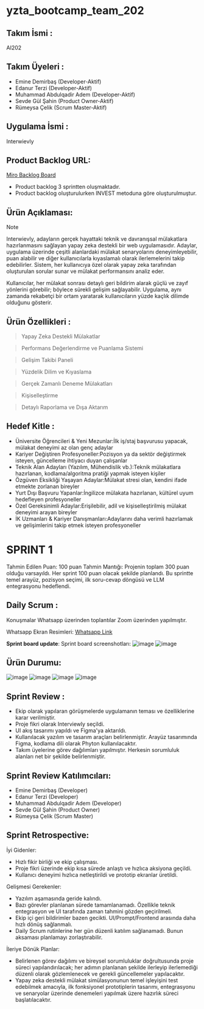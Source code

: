 # yzta_bootcamp_team_202
## Takım İsmi :
AI202 

## Takım Üyeleri :
- Emine Demirbaş (Developer-Aktif)
- Edanur Terzi (Developer-Aktif)
- Muhammad Abdulqadir Adem (Developer-Aktif)
- Sevde Gül Şahin (Product Owner-Aktif)
- Rümeysa Çelik (Scrum Master-Aktif)
## Uygulama İsmi : 
Interwievly
## Product Backlog URL:
[Miro Backlog Board](https://miro.com/app/board/uXjVIhcq9zs=/)
- Product backlog 3 sprintten oluşmaktadır. 
- Product backlog oluşturulurken INVEST metoduna göre oluşturulmuştur.
## Ürün Açıklaması:
> [!NOTE]
> Interwievly, adayların gerçek hayattaki teknik ve davranışsal mülakatlara hazırlanmasını sağlayan yapay zeka destekli bir web uygulamasıdır. Adaylar, uygulama üzerinde çeşitli alanlardaki mülakat senaryolarını deneyimleyebilir, puan alabilir ve diğer kullanıcılarla kıyaslamalı olarak ilerlemelerini takip edebilirler. Sistem, her kullanıcıya özel olarak yapay zeka tarafından oluşturulan sorular sunar ve mülakat performansını analiz eder.

Kullanıcılar, her mülakat sonrası detaylı geri bildirim alarak güçlü ve zayıf yönlerini görebilir; böylece sürekli gelişim sağlayabilir. Uygulama, aynı zamanda rekabetçi bir ortam yaratarak kullanıcıların yüzde kaçlık dilimde olduğunu gösterir.
## Ürün Özellikleri :
> Yapay Zeka Destekli Mülakatlar

> Performans Değerlendirme ve Puanlama Sistemi

> Gelişim Takibi Paneli

> Yüzdelik Dilim ve Kıyaslama

> Gerçek Zamanlı Deneme Mülakatları

> Kişiselleştirme

> Detaylı Raporlama ve Dışa Aktarım
## Hedef Kitle :
- Üniversite Öğrencileri & Yeni Mezunlar:İlk iş/staj başvurusu yapacak, mülakat deneyimi az olan genç adaylar
- Kariyer Değiştiren Profesyoneller:Pozisyon ya da sektör değiştirmek isteyen, güncelleme ihtiyacı duyan çalışanlar
- Teknik Alan Adayları (Yazılım, Mühendislik vb.):Teknik mülakatlara hazırlanan, kodlama/algoritma pratiği yapmak isteyen kişiler
- Özgüven Eksikliği Yaşayan Adaylar:Mülakat stresi olan, kendini ifade etmekte zorlanan bireyler
- Yurt Dışı Başvuru Yapanlar:İngilizce mülakata hazırlanan, kültürel uyum hedefleyen profesyoneller
- Özel Gereksinimli Adaylar:Erişilebilir, adil ve kişiselleştirilmiş mülakat deneyimi arayan bireyler
- İK Uzmanları & Kariyer Danışmanları:Adaylarını daha verimli hazırlamak ve gelişimlerini takip etmek isteyen profesyoneller
  
# SPRINT 1
Tahmin Edilen Puan: 100 puan
Tahmin Mantığı: Projenin toplam 300 puan olduğu varsayıldı. Her sprint 100 puan olacak şekilde planlandı. Bu sprintte temel arayüz, pozisyon seçimi, ilk soru-cevap döngüsü ve LLM entegrasyonu hedeflendi.

## Daily Scrum :
Konuşmalar Whatsapp üzerinden toplantılar Zoom üzerinden yapılmıştır.

Whatsapp Ekran Resimleri:
[Whatsapp Link](https://docs.google.com/document/d/1lPBiijc95nN8npFa7IUIoZc_NnqZ4M7VLvlK4UFAn6E/edit?usp=sharing)

**Sprint board update**: Sprint board screenshotları:
![image](https://github.com/user-attachments/assets/45f50322-dc80-45b1-b323-da6f33e6c5d4)
![image](https://github.com/user-attachments/assets/8923d1a5-19e2-47ee-9678-4c6f40575093)

## Ürün Durumu:
![image](https://github.com/user-attachments/assets/1cf26920-ce23-4b66-8605-34b3f115c053)
![image](https://github.com/user-attachments/assets/03ed880a-6d51-499b-b8b6-9f547d1940a2)
![image](https://github.com/user-attachments/assets/a37f4be9-7906-4b28-b088-ae9878e8f0c7)
![image](https://github.com/user-attachments/assets/e06767be-8e56-4c09-a3ee-f7e384e940ec)

## Sprint Review :
- Ekip olarak yapılaran görüşmelerde uygulamanın teması ve özelliklerine karar verilmiştir.
- Proje fikri olarak Interviewly seçildi.
- UI akış tasarımı yapıldı ve Figma'ya aktarıldı.
- Kullanılacak yazılım ve tasarım araçları belirlenmiştir. Arayüz tasarımında Figma, kodlama dili olarak Phyton kullanılacaktır.
- Takım üyelerine görev dağılımları yapılmıştır. Herkesin sorumluluk alanları net bir şekilde belirlenmiştir.
  
## Sprint Review Katılımcıları:
- Emine Demirbaş (Developer)
- Edanur Terzi (Developer)
- Muhammad Abdulqadir Adem (Developer)
- Sevde Gül Şahin (Product Owner)
- Rümeysa Çelik (Scrum Master)

## Sprint Retrospective:
İyi Gidenler:
- Hızlı fikir birliği ve ekip çalışması.
- Proje fikri üzerinde ekip kısa sürede anlaştı ve hızlıca aksiyona geçildi.
- Kullanıcı deneyimi hızlıca netleştirildi ve prototip ekranlar üretildi.

Gelişmesi Gerekenler:
- Yazılım aşamasında geride kalındı.
- Bazı görevler planlanan sürede tamamlanamadı. Özellikle teknik entegrasyon ve UI tarafında zaman tahmini gözden geçirilmeli.
- Ekip içi geri bildirimler bazen gecikti. UI/Prompt/Frontend arasında daha hızlı dönüş sağlanmalı.
- Daily Scrum rutinlerine her gün düzenli katılım sağlanamadı. Bunun aksaması planlamayı zorlaştırabilir.

İleriye Dönük Planlar:
- Belirlenen görev dağılımı ve bireysel sorumluluklar doğrultusunda proje süreci yapılandırılacak; her adımın planlanan şekilde ilerleyip ilerlemediği düzenli olarak gözlemlenecek ve gerekli güncellemeler yapılacaktır.
- Yapay zeka destekli mülakat simülasyonunun temel işleyişini test edebilmek amacıyla, ilk fonksiyonel prototiplerin tasarımı, entegrasyonu ve senaryolar üzerinde denemeleri yapılmak üzere hazırlık süreci başlatılacaktır.

 

